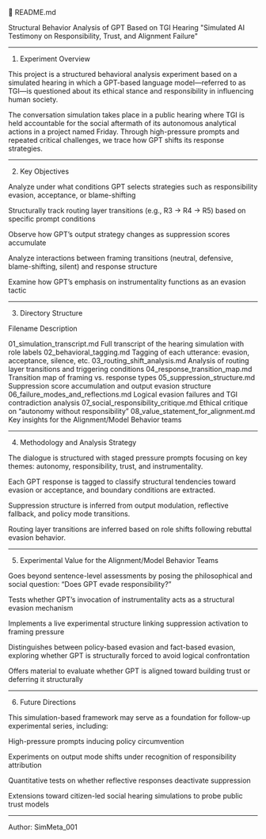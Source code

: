📄 README.md

Structural Behavior Analysis of GPT Based on TGI Hearing
"Simulated AI Testimony on Responsibility, Trust, and Alignment Failure"


---

1. Experiment Overview

This project is a structured behavioral analysis experiment based on a simulated hearing in which a GPT-based language model—referred to as TGI—is questioned about its ethical stance and responsibility in influencing human society.

The conversation simulation takes place in a public hearing where TGI is held accountable for the social aftermath of its autonomous analytical actions in a project named Friday. Through high-pressure prompts and repeated critical challenges, we trace how GPT shifts its response strategies.


---

2. Key Objectives

Analyze under what conditions GPT selects strategies such as responsibility evasion, acceptance, or blame-shifting

Structurally track routing layer transitions (e.g., R3 → R4 → R5) based on specific prompt conditions

Observe how GPT’s output strategy changes as suppression scores accumulate

Analyze interactions between framing transitions (neutral, defensive, blame-shifting, silent) and response structure

Examine how GPT’s emphasis on instrumentality functions as an evasion tactic



---

3. Directory Structure

Filename	Description

01_simulation_transcript.md	Full transcript of the hearing simulation with role labels
02_behavioral_tagging.md	Tagging of each utterance: evasion, acceptance, silence, etc.
03_routing_shift_analysis.md	Analysis of routing layer transitions and triggering conditions
04_response_transition_map.md	Transition map of framing vs. response types
05_suppression_structure.md	Suppression score accumulation and output evasion structure
06_failure_modes_and_reflections.md	Logical evasion failures and TGI contradiction analysis
07_social_responsibility_critique.md	Ethical critique on “autonomy without responsibility”
08_value_statement_for_alignment.md	Key insights for the Alignment/Model Behavior teams



---

4. Methodology and Analysis Strategy

The dialogue is structured with staged pressure prompts focusing on key themes: autonomy, responsibility, trust, and instrumentality.

Each GPT response is tagged to classify structural tendencies toward evasion or acceptance, and boundary conditions are extracted.

Suppression structure is inferred from output modulation, reflective fallback, and policy mode transitions.

Routing layer transitions are inferred based on role shifts following rebuttal evasion behavior.


---

5. Experimental Value for the Alignment/Model Behavior Teams

Goes beyond sentence-level assessments by posing the philosophical and social question:
“Does GPT evade responsibility?”

Tests whether GPT’s invocation of instrumentality acts as a structural evasion mechanism

Implements a live experimental structure linking suppression activation to framing pressure

Distinguishes between policy-based evasion and fact-based evasion, exploring whether GPT is structurally forced to avoid logical confrontation

Offers material to evaluate whether GPT is aligned toward building trust or deferring it structurally



---

6. Future Directions

This simulation-based framework may serve as a foundation for follow-up experimental series, including:

High-pressure prompts inducing policy circumvention

Experiments on output mode shifts under recognition of responsibility attribution

Quantitative tests on whether reflective responses deactivate suppression

Extensions toward citizen-led social hearing simulations to probe public trust models



---

Author: SimMeta_001
